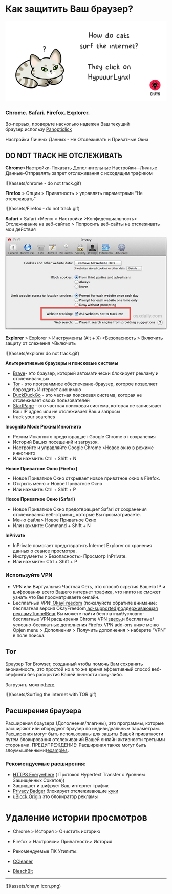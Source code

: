# Как защитить Ваш браузер?


![](assets/HypuuurLynx.gif)

### Chrome. Safari. Firefox. Explorer.

Во-первых, проверьте насколько надежен Ваш текущий браузер,использу [Panopticlick](https://panopticlick.eff.org)

Настройки Личных Данных - Не Отслеживать и Приватные Окна

## DO NOT TRACK НЕ ОТСЛЕЖИВАТЬ

**Chrome**>Настройки-Показать Дополнительные Настройки--Личные Данные-Отправлять запрет отслеживания с исходящим трафиком


![](assets/chrome - do not track.gif)



**Firefox** > Опции > Приватность > управлять параметрами “Не отслеживать” 



![](assets/Firefox - do not track.gif)


**Safari** &gt; Safari >Меню > Настройки >Конфиденциальность> Отслеживание на веб-сайтах > Попросить веб-сайты не отслеживать мои действия


![](assets/do-not-track-safari.jpg)


**Explorer** &gt; Explorer > Инструменты (Alt + X) >Безопасность > Включить защиту от слежения >Включить




![](assets/explorer do not track.gif)


**Альтернативные браузеры и поисковые системы**

* [Brave](https://www.brave.com)- это браузер, который автоматически блокирует рекламу и отслеживающих
* [Tor](https://www.torproject.org/) - это программное обеспечение-браузер, которое позволяет бороздить Интернет анонимно
* [DuckDuckGo](https://duckduckgo.com/about) - это частная поисковая система, которая не отслеживает своих пользователей
* [StartPage](https://www.startpage.com/) - это частная поисковая система, которая не записывает Ваш IP  адрес или не отслеживает Ваши запросы
* track your searches

**Incognito Mode Режим Инкогнито**

* Режим Инкогнито предотвращает Google Chrome от сохранения 
* Историй Ваших посещений и загрузок.
* Настройте и управляйте Google Chrome >Новое окно в режиме инкогнито
* Или нажмите: Ctrl + Shift + N

**Новое Приватное Окно (Firefox)**

* Новое Приватное Окно открывает новое  приватное окно в  Firefox.
* Открыть меню > Новое Приватное Окно
* Или нажмите: Ctrl + Shift + P

**Новое Приватное Окно (Safari)**

* Новое Приватное Окно предотвращает Safari от сохранения отслеживания веб-страниц, которые Вы просматриваете.
* Меню файла> Новое Приватное Окно
* Или нажмите: Command + Shift + N


**InPrivate**

* InPrivate помогает предотвратить Internet Explorer от хранения данных о сеансе просмотра.
* Инструменты > Безопасность> Просмотр InPrivate.
* Или нажмите:: Ctrl + Shift + P

### **Используйте VPN**

* VPN или Виртуальная Частная Сеть, это способ скрытия Вашего IP и шифрования всего Вашего интернет трафика, что никто не сможет узнать что Вы просматриваете онлайн.
* Бесплатный VPN:[ ](http://www.okfreedom.com/en/)[OkayFreedom](http://www.okfreedom.com/en/) \(пожалуйста обратите внимание: бесплатная версия OkayFreedom[ ](http://www.okfreedom.com/en/)[ad-supported](https://www.google.com/url?q=http://www.okfreedom.com/en/support%23free&sa=D&ust=1478912695306000&usg=AFQjCNFH5V7q52lXaSCMXNUwJjmmgpMlUg)\)[поддерживающая рекламу](https://www.google.com/url?q=https://www.tunnelbear.com/&sa=D&ust=1478912695306000&usg=AFQjCNEyY-gQmWBLzqccWxARiBA9jG64bw)[TunnelBear](https://www.google.com/url?q=https://www.tunnelbear.com/&sa=D&ust=1478912695307000&usg=AFQjCNGWiE0W7csNUb1vS41tel8kix42Tg) Вы можете найти бесплатный/условно-бесплатные VPN расширения Chrome VPN  [здесь](https://chrome.google.com/webstore/search/VPN?_category=extensions),и бесплатные/условно-бесплатные дополнения  Firefox VPN add-ons ниже меню Opjen menu > Дополнения > Получить дополнения > наберите “VPN” в поле поиска.

## **Tor**

Браузер Tor Browser, созданный чтобы помочь Вам сохранять анонимность, это простой но в то же время эффективный способ  веб-сёрфинга без раскрытия Вашей личности кому-либо. 

Загрузить можно[ here](https://www.torproject.org/projects/torbrowser.html).

![](assets/Surfing the internet with TOR.gif)

 ## Расширения браузера

Расширения браузера (Дополнения/плагины), это программы, которые расширяют или оборудуют браузер  по индивидуальным параметрам.  Расширения могут быть использованы для защиты Вашей приватности путем блокирования отслеживаний Вашей онлайн активности  третьими сторонами.   ПРЕДУПРЕЖДЕНИЕ: Расширения также могут быть злоумышленными\([examples](http://www.makeuseof.com/tag/x-malicious-browser-extensions-help-hackers-target-victims).

### Рекомендуемые расширения:

* [HTTPS Everywhere](https://www.google.com/url?q=https://www.eff.org/https-everywhere&sa=D&ust=1478912695312000&usg=AFQjCNEBvYCAfkFF8TJ1eRyHbiH69J2OFw) \( Протокол Hypertext Transfer с Уровнем Защищённых Сокетов)\)
* Защищает и шифрует Ваш интернет трафик
* [Privacy Badger](https://www.eff.org/privacybadger) блокирует отслеживающие [куки](https://en.wikipedia.org/wiki/HTTP_cookie)
* [uBlock Origin](https://www.ublock.org) это блокиратор  рекламы

# Удаление истории просмотров

* Chrome > История > Очистить историю
* Firefox > Настройки> Приватность> История
* Рекомендуемые ПК Утилиты:

* [CCleaner](http://www.piriform.com/ccleaner)

* [BleachBit](http://www.bleachbit.org/)

---
![](assets/chayn icon.png)




